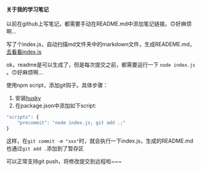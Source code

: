 #### 关于我的学习笔记

以前在github上写笔记，都需要手动在README.md中添加笔记链接。🙃好麻烦啊...

写了个index.js，自动扫描md文件夹中的markdown文件，生成READEME.md，[去看看index.js](./index.js)

ok，readme是可以生成了，但是每次提交之前，都需要运行一下 `node index.js` 。🙃好麻烦啊...

使用npm script，添加git钩子。具体步骤：

1. 安装[husky](https://github.com/typicode/husky)
2. 在package.json中添加如下script:

```javascript
"scripts": {
    "precommit": "node index.js; git add .;"
}
```

这样，在`git commit -m "xxx"`时，就会执行一下index.js，生成的README.md也通过`git add .`添加到了暂存区

可以正常支持git push，将修改提交到远程啦~~~
